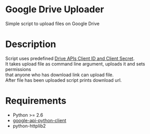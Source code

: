 Google Drive Uploader
===========

Simple script to upload files on Google Drive

# Description
Script uses predefined [Drive APIs Client ID and Client Secret](https://developers.google.com/drive/quickstart-python#step_1_enable_the_drive_api).  
It takes upload file as command line argument, uploads it and sets permissions  
that anyone who has download link can upload file.  
After file has been uploaded script prints download url.

# Requirements
  * Python >= 2.6
  * [google-api-python-client](http://code.google.com/p/google-api-python-client/)
  * python-httplib2


